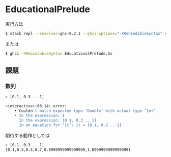 # EducationalPrelude

実行方法

```bash
$ stack repl --resolver=ghc-8.2.1 --ghci-options="-XRebindableSyntax" src/EducationalPrelude.hs
```

または

```bash
$ ghci -XRebindableSyntax EducationalPrelude.hs
```

## 課題

### 数列

```bash
> [0.1, 0.3 .. 1]

<interactive>:66:14: error:
    • Couldn't match expected type ‘Double’ with actual type ‘Int’
    • In the expression: 1
      In the expression: [0.1, 0.3 .. 1]
      In an equation for ‘it’: it = [0.1, 0.3 .. 1]
```

期待する動作としては

```bash
> [0.1, 0.3 .. 1]
[0.1,0.3,0.5,0.7,0.8999999999999999,1.0999999999999999]
```
